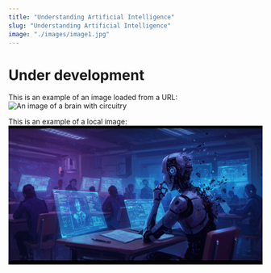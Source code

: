 ```yaml
---
title: "Understanding Artificial Intelligence"
slug: "Understanding Artificial Intelligence"
image: "./images/image1.jpg"
---
```


# Under development

This is an example of an image loaded from a URL:
![An image of a brain with circuitry](https://media.istockphoto.com/id/814423752/photo/eye-of-model-with-colorful-art-make-up-close-up.jpg?s=612x612&w=0&k=20&c=l15OdMWjgCKycMMShP8UK94ELVlEGvt7GmB_esHWPYE=)

This is an example of a local image:
![A person holding a smartphone with a brain graphic on it](/images/image1.jpg)
